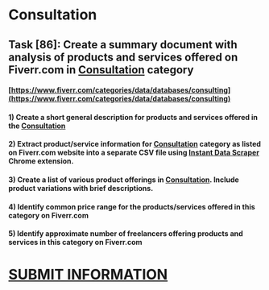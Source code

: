 # Consultation
## Task [86]: Create a summary document with analysis of products and services offered on Fiverr.com in [Consultation](https://www.fiverr.com/categories/data/databases/consulting) category
#### [https://www.fiverr.com/categories/data/databases/consulting](https://www.fiverr.com/categories/data/databases/consulting)
#### 1) Create a short general description for products and services offered in the [Consultation](https://www.fiverr.com/categories/data/databases/consulting)
#### 2) Extract product/service information for [Consultation](https://www.fiverr.com/categories/data/databases/consulting) category as listed on Fiverr.com website into a separate CSV file using [Instant Data Scraper](https://chrome.google.com/webstore/detail/instant-data-scraper/ofaokhiedipichpaobibbnahnkdoiiah) Chrome extension.
#### 3) Create a list of various product offerings in [Consultation](https://www.fiverr.com/categories/data/databases/consulting). Include product variations with brief descriptions.
#### 4) Identify common price range for the products/services offered in this category on Fiverr.com
#### 5) Identify approximate number of freelancers offering products and services in this category on Fiverr.com

# [SUBMIT INFORMATION](https://forms.office.com/r/8AEKjkLxKG)
